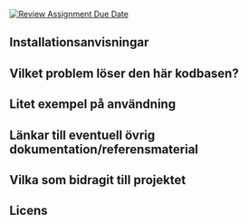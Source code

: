 [![Review Assignment Due Date](https://classroom.github.com/assets/deadline-readme-button-24ddc0f5d75046c5622901739e7c5dd533143b0c8e959d652212380cedb1ea36.svg)](https://classroom.github.com/a/CViV37hj)

## Installationsanvisningar

## Vilket problem löser den här kodbasen?

## Litet exempel på användning

## Länkar till eventuell övrig dokumentation/referensmaterial

## Vilka som bidragit till projektet

## Licens
